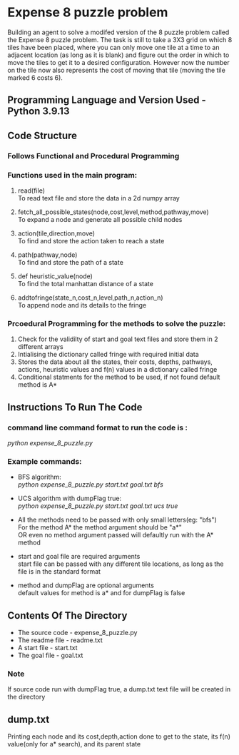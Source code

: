 # Expense 8 puzzle problem
 
Building an agent to solve a modifed version of the 8 puzzle problem called the Expense 8 puzzle problem. The task is still to take a 3X3 grid on which 8 tiles have been placed, where you can only move one tile at a time to an adjacent location (as long as it is blank) and figure out the order in which to move the tiles to get it to a desired configuration. However now the number on the tile now also represents the cost of moving that tile (moving the tile marked 6 costs 6).

## Programming Language and Version Used - Python 3.9.13

## Code Structure 

### Follows Functional and Procedural Programming

### Functions used in the main program:

1. read(file)  
    To read text file and store the data in a 2d numpy array

2. fetch_all_possible_states(node,cost,level,method,pathway,move)  
    To expand a node and generate all possible child nodes

3. action(tile,direction,move)  
    To find and store the action taken to reach a state

4. path(pathway,node)  
    To find and store the path of a state

5. def heuristic_value(node)  
    To find the total manhattan distance of a state

6. addtofringe(state_n,cost_n,level,path_n,action_n)  
    To append node and its details to the fringe

### Prcoedural Programming for the methods to solve the puzzle:

1. Check for the validilty of start and goal text files and store them in 2 different arrays  
2. Intialising the dictionary called fringe with required initial data  
3. Stores the data about all the states, their costs, depths, pathways, actions, heuristic values and f(n) values in a dictionary called fringe  
4. Conditional statments for the method to be used, if not found default method is A*  

## Instructions To Run The Code

### command line command format to run the code is :

*python expense_8_puzzle.py <start-file> <goal-file> <method> <dump-flag>*

### Example commands:

- BFS algorithm:  
*python expense_8_puzzle.py start.txt goal.txt bfs*

- UCS algorithm with dumpFlag true:  
*python expense_8_puzzle.py start.txt goal.txt ucs true*

- All the methods need to be passed with only small letters(eg: "bfs")   
    For the method A* the method argument should be "a\*"   
    OR even no method argument passed will defaultly run with the A* method

- start and goal file are required arguments  
    start file can be passed with any different tile locations, as long as the file is in the standard format

- method and dumpFlag are optional arguments  
    default values for method is a* and for dumpFlag is false
    
## Contents Of The Directory

- The source code - expense_8_puzzle.py
- The readme file - readme.txt
- A start file - start.txt
- The goal file - goal.txt

### Note
If source code run with dumpFlag true, a dump.txt text file will be created in the directory


## dump.txt
Printing each node and its cost,depth,action done to get to the state, its f(n) value(only for a* search), and its parent state